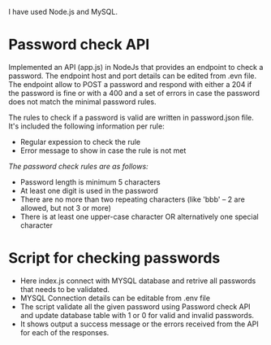 I have used Node.js and MySQL.

# Password check API

Implemented an API (app.js) in NodeJs that provides an endpoint to check a password. The endpoint host and port details can be edited from .evn file. The endpoint  allow to POST a password and respond with either a 204 if the password is fine or with a 400 and a set of errors in case the password does not match the minimal password rules.

The rules to check if a password is valid are written in password.json file. It's included the following information per rule:

- Regular expession to check the rule
- Error message to show in case the rule is not met

*The password check rules are as follows:*

- Password length is minimum 5 characters
- At least one digit is used in the password
- There are no more than two repeating characters (like 'bbb' – 2 are allowed, but not 3 or more)
- There is at least one upper-case character OR alternatively one special character

# Script for checking passwords
- Here index.js connect with MYSQL database and retrive all passwords that needs to be validated.
- MYSQL Connection details can be editable from .env file
- The script validate all the given password using Password check API and update database table with 1 or 0 for valid and invalid passwords.
- It shows output a success message or the errors received from the API for each of the responses.
